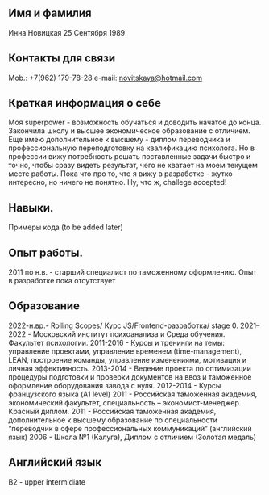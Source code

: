 ## Имя и фамилия
Инна Новицкая
25 Сентября 1989

## Контакты для связи
Mob.: +7(962) 179-78-28
e-mail: novitskaya@hotmail.com

## Краткая информация о себе 
Моя superpower - возможность обучаться и доводить начатое до конца.
Закончила школу и высшее экономическое образование с отличием. Еще имею дополнительное к высшему - диплом переводчика и профессиональную переподготовку на квалификацию психолога.
Но в профессии вижу потребность решать поставленные задачи быстро и точно, чтобы сразу видеть результат, чего не хватает на моем текущем месте работы. 
Пока что про то, что я вижу в разработке - жутко интересно, но ничего не понятно. Ну, что ж, challege accepted!

## Навыки. 
Примеры кода (to be added later)

## Опыт работы. 
2011 по н.в. - старший специалист по таможенному оформлению.
Опыт в разработке пока отсутствует


## Образование
2022-н.вр.- Rolling Scopes/  Курс JS/Frontend-разработка/ stage 0.
2021–2022 - Московский институт психоанализа и Среда обучения. Факультет психологии.
2011-2016 - Курсы и тренинги на темы: управление проектами, управление временем (time-management), LEAN, построение команды, управление изменениями, мотивация и личная эффективность.
2013-2014 - Ведение проекта по оптимизации процедуры подготовки и проверки документов на ввоз и таможенное оформление оборудования завода с нуля.
2012-2014 - Курсы французского языка (A1 level)
2011      - Российская таможенная академия, экономический факультет, специальность – экономист-менеджер. Красный диплом.
2011      - Российская таможенная академия, дополнительное к высшему образование по специальности “переводчик в сфере профессиональных коммуникаций” (английский язык)
2006       - Школа №1 (Калуга), Диплом с отличием (Золотая медаль)
 
## Английский язык 
B2 - upper intermidiate 
